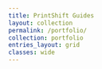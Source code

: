 ```yaml
---
title: PrintShift Guides
layout: collection
permalink: /portfolio/
collection: portfolio
entries_layout: grid
classes: wide
---
```

